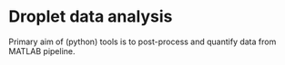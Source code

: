 # Droplet data analysis

Primary aim of (python) tools is to post-process and quantify data from MATLAB pipeline.
